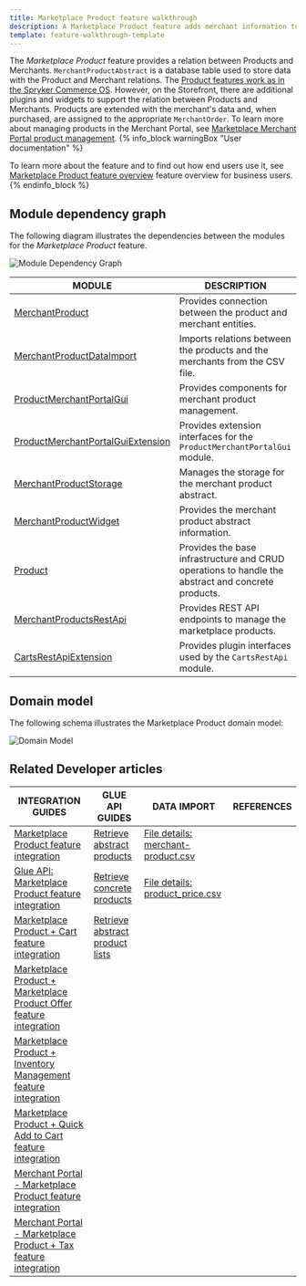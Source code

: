 ```yaml
---
title: Marketplace Product feature walkthrough
description: A Marketplace Product feature adds merchant information to the product that a merchant sells.
template: feature-walkthrough-template
---
```


The *Marketplace Product* feature provides a relation between Products and Merchants.
`MerchantProductAbstract` is a database table used to store data with the Product and Merchant relations. The [Product features work as in the Spryker Commerce OS](/docs/scos/user/features/{{page.version}}/product-feature-overview/product-feature-overview.html).
However, on the Storefront, there are additional plugins and widgets to support the relation between Products and Merchants.
Products are extended with the merchant's data and, when purchased, are assigned to the appropriate `MerchantOrder`.
To learn more about managing products in the Merchant Portal, see [Marketplace Merchant Portal product management](/docs/marketplace/dev/feature-walkthroughs/{{page.version}}/marketplace-merchant-portal-product-management-feature-walkthrough.html).
{% info_block warningBox "User documentation" %}

To learn more about the feature and to find out how end users use it, see [Marketplace Product feature overview](/docs/marketplace/user/features/{{page.version}}/marketplace-product-feature-overview.html) feature overview for business users.
{% endinfo_block %}

## Module dependency graph

The following diagram illustrates the dependencies between the modules for the *Marketplace Product* feature.

![Module Dependency Graph](https://confluence-connect.gliffy.net/embed/image/15402fef-7a49-4ff6-bdc7-9e82f2f92011.png?utm_medium=live&utm_source=confluence)
<div class="width-100">

| MODULE     | DESCRIPTION                |
|------------|----------------------------|
| [MerchantProduct](https://github.com/spryker/merchant-product) | Provides connection between the product and merchant entities.  |
| [MerchantProductDataImport](https://github.com/spryker/merchant-product-data-import) | Imports relations between the products and the merchants from the CSV file.  |
| [ProductMerchantPortalGui](https://github.com/spryker/product-merchant-portal-gui) | Provides components for merchant product management.  |
| [ProductMerchantPortalGuiExtension](https://github.com/spryker/product-merchant-portal-gui-extension) | Provides extension interfaces for the  `ProductMerchantPortalGui` module.  |
| [MerchantProductStorage](https://github.com/spryker/merchant-product-storage) | Manages the storage for the merchant product abstract.  |
| [MerchantProductWidget](https://github.com/spryker-shop/merchant-product-widget) | Provides the merchant product abstract information.  |
| [Product](https://github.com/spryker/product) | Provides the base infrastructure and CRUD operations to handle the abstract and concrete products.  |
| [MerchantProductsRestApi](https://github.com/spryker/merchant-products-rest-api) | Provides REST API endpoints to manage the marketplace products.  |
| [CartsRestApiExtension](https://github.com/spryker/carts-rest-api-extension) | Provides plugin interfaces used by the `CartsRestApi` module.  |

</div>

## Domain model

The following schema illustrates the Marketplace Product domain model:

![Domain Model](https://confluence-connect.gliffy.net/embed/image/80809f75-1f94-4f19-9cfd-e39235026e89.png?utm_medium=live&utm_source=confluence)

## Related Developer articles

|INTEGRATION GUIDES  |GLUE API GUIDES  |DATA IMPORT  | REFERENCES  |
|---------|---------|---------|--------|
| [Marketplace Product feature integration](/docs/marketplace/dev/feature-integration-guides/{{page.version}}/marketplace-product-feature-integration.html) | [Retrieve abstract products](/docs/marketplace/dev/glue-api-guides/{{page.version}}/abstract-products/retrieving-abstract-products.html) | [File details: merchant-product.csv](/docs/marketplace/dev/data-import/{{page.version}}/file-details-merchant-product.csv.html) ||
| [Glue API: Marketplace Product feature integration](/docs/marketplace/dev/feature-integration-guides/{{page.version}}/glue/marketplace-product-feature-integration.html) | [Retrieve concrete products](/docs/marketplace/dev/glue-api-guides/{{page.version}}/concrete-products/retrieving-concrete-products.html) | [File details: product_price.csv](/docs/marketplace/dev/data-import/{{page.version}}/file-details-product-price.csv.html) ||
| [Marketplace Product + Cart feature integration](/docs/marketplace/dev/feature-integration-guides/{{page.version}}/marketplace-product-cart-feature-integration.html) | [Retrieve abstract product lists](/docs/marketplace/dev/glue-api-guides/{{page.version}}/content-items/retrieving-abstract-products-in-abstract-product-lists.html) |                                                              ||
| [Marketplace Product + Marketplace Product Offer feature integration](/docs/marketplace/dev/feature-integration-guides/{{page.version}}/marketplace-product-marketplace-product-offer-feature-integration.html) |                                                              |                                                              ||
| [Marketplace Product + Inventory Management feature integration](/docs/marketplace/dev/feature-integration-guides/{{page.version}}/marketplace-product-inventory-management-feature-integration.html) |                                                              |                                                              ||
| [Marketplace Product + Quick Add to Cart feature integration](docs/marketplace/dev/feature-integration-guides/{{page.version}}/marketplace-product-quick-add-to-cart-feature-integration.html) ||||
| [Merchant Portal - Marketplace Product feature integration](/docs/marketplace/dev/feature-integration-guides/{{page.version}}/merchant-portal-marketplace-product-feature-integration.html) |                                                              |                                                              ||
| [Merchant Portal - Marketplace Product + Tax feature integration](/docs/marketplace/dev/feature-integration-guides/{{page.version}}/merchant-portal-marketplace-product-tax-feature-integration.html) |                                                              |                                                              ||

